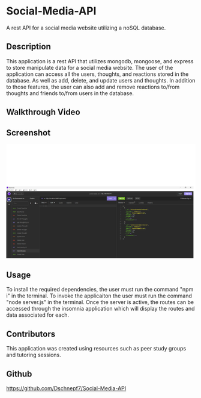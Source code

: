 # Social-Media-API
A rest API for a social media website utilizing a noSQL database.

## Description

This application is a rest API that utilizes mongodb, mongoose, and express to store manipulate data for a social media website. The user of the application can access all the users, thoughts, and reactions stored in the database. As well as add, delete, and update users and thoughts. In addition to those features, the user can also add and remove reactions to/from thoughts and friends to/from users in the database.

## Walkthrough Video

## Screenshot

![screenshot](./images/Screenshot-for-assignment18.png)

## Usage

To install the required dependencies, the user must run the command "npm i" in the terminal. To invoke the applicaiton the user must run the command "node server.js" in the terminal. Once the server is active, the routes can be accessed through the insomnia application which will display the routes and data associated for each. 

## Contributors

This application was created using resources such as peer study groups and tutoring sessions.

## Github

https://github.com/Dschnepf7/Social-Media-API

